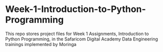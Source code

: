 # Week-1-Introduction-to-Python-Programming
This repo stores project files for Week 1 Assignments, Introduction to Python Programming, in the Safaricom Digital Academy Data Engineering trainings implemented by Moringa
